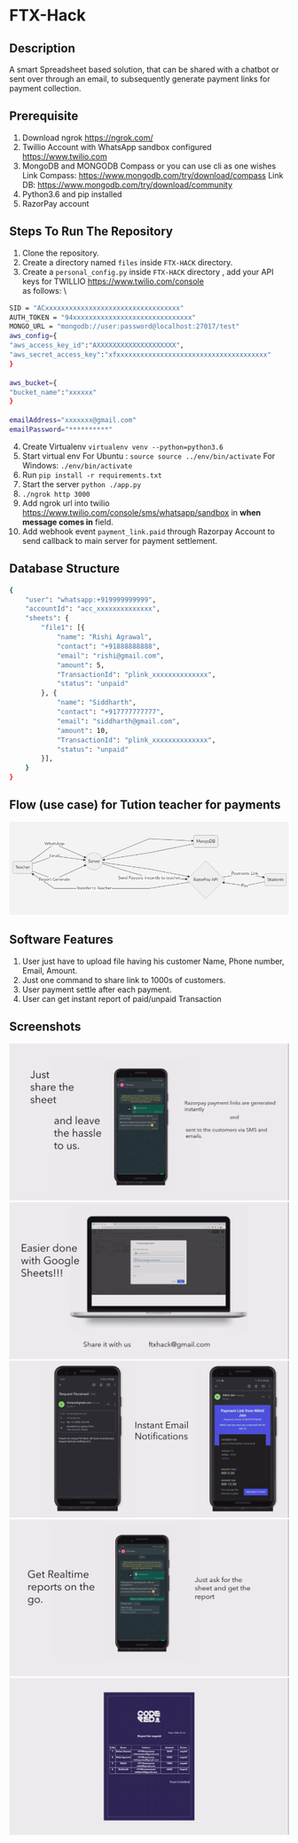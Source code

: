 # FTX-Hack

## Description

A smart Spreadsheet based solution, that can be shared with a chatbot or sent over through an email, to subsequently generate payment links for payment collection.

## Prerequisite

1. Download ngrok <https://ngrok.com/> 
2. Twillio Account  with WhatsApp sandbox configured <https://www.twilio.com>
3. MongoDB and MONGODB Compass or you can use cli as one wishes\
Link Compass: <https://www.mongodb.com/try/download/compass> 
Link DB: <https://www.mongodb.com/try/download/community>
4. Python3.6 and pip installed
5. RazorPay account

## Steps To Run The Repository

1. Clone the repository.
2. Create a directory named `files` inside `FTX-HACK` directory.
3. Create a `personal_config.py` inside `FTX-HACK` directory , add your API keys for TWILLIO <https://www.twilio.com/console> \
  as follows: \

  ```bash
 SID = "ACxxxxxxxxxxxxxxxxxxxxxxxxxxxxxxxxxx"
 AUTH_TOKEN = "94xxxxxxxxxxxxxxxxxxxxxxxxxxxxxx"
 MONGO_URL = "mongodb://user:password@localhost:27017/test"
 aws_config={
  "aws_access_key_id":"AXXXXXXXXXXXXXXXXXXXX", 
  "aws_secret_access_key":"xfxxxxxxxxxxxxxxxxxxxxxxxxxxxxxxxxxxxxxx"
}

aws_bucket={
  "bucket_name":"xxxxxx"
}

emailAddress="xxxxxxx@gmail.com"
emailPassword="**********"
```

4. Create Virtualenv `virtualenv venv --python=python3.6`
5. Start virtual env 
For Ubuntu : `source source ../env/bin/activate`
For Windows: `./env/bin/activate`
6. Run `pip install -r requirements.txt`
7. Start the server `python ./app.py`
8.  `./ngrok http 3000`
9. Add ngrok url into twilio <https://www.twilio.com/console/sms/whatsapp/sandbox> in **when message comes in** field.
10. Add webhook event `payment_link.paid` through Razorpay Account to send callback to main server for payment settlement.

## Database Structure

````bash
{
    "user": "whatsapp:+919999999999",
    "accountId": "acc_xxxxxxxxxxxxxx",
    "sheets": {
        "file1": [{
            "name": "Rishi Agrawal",
            "contact": "+91888888888",
            "email": "rishi@gmail.com",
            "amount": 5,
            "TransactionId": "plink_xxxxxxxxxxxxxx",
            "status": "unpaid"
        }, {
            "name": "Siddharth",
            "contact": "+917777777777",
            "email": "siddharth@gmail.com",
            "amount": 10,
            "TransactionId": "plink_xxxxxxxxxxxxxx",
            "status": "unpaid"
        }],
    }
}
````

## Flow (use case) for Tution teacher for payments

![Flow](/images/mermaid.png)

## Software Features
1) User just have to upload file having his customer Name, Phone number, Email, Amount.
2) Just one command to share link to 1000s of customers. 
3) User payment settle after each payment. 
2) User can get instant report of paid/unpaid Transaction

## Screenshots
![you can share sheet with Whatsapp](/images/sharewithwhatsapp.png)
![you can share sheet with Google Docs](/images/sharewithdocs.png)
![you can share sheet with Email also](/images/sharewithemail.png)
![To get report](/images/togetreport.png)
![Example Report](/images/report.png)
